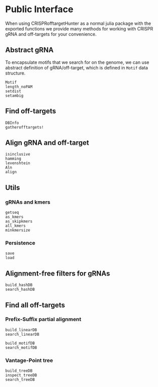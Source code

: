 # Public Interface

When using CRISPRofftargetHunter as a normal julia package with the exported functions we provide many methods for working with CRISPR gRNA and off-targets for your convenience.

## Abstract gRNA

To encapsulate motifs that we search for on the genome, we can use abstract definition of gRNA/off-target, which is defined in `Motif` data structure.

```@docs
Motif
length_noPAM
setdist
setambig
```

## Find off-targets

```@docs
DBInfo
gatherofftargets!
```

## Align gRNA and off-target

```@docs
isinclusive
hamming
levenshtein
Aln
align
```

## Utils

### gRNAs and kmers
```@docs
getseq
as_kmers
as_skipkmers
all_kmers
minkmersize
``` 

### Persistence
```@docs
save
load
```

## Alignment-free filters for gRNAs

```@docs
build_hashDB
search_hashDB
```

## Find all off-targets

### Prefix-Suffix partial alignment

```@docs
build_linearDB
search_linearDB

build_motifDB
search_motifDB
```

### Vantage-Point tree

```@docs
build_treeDB
inspect_treeDB
search_treeDB
```
